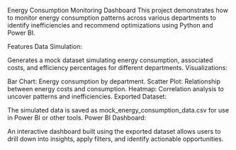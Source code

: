 Energy Consumption Monitoring Dashboard
This project demonstrates how to monitor energy consumption patterns across various departments to identify inefficiencies and recommend optimizations using Python and Power BI.

Features
Data Simulation:

Generates a mock dataset simulating energy consumption, associated costs, and efficiency percentages for different departments.
Visualizations:

Bar Chart: Energy consumption by department.
Scatter Plot: Relationship between energy costs and consumption.
Heatmap: Correlation analysis to uncover patterns and inefficiencies.
Exported Dataset:

The simulated data is saved as mock_energy_consumption_data.csv for use in Power BI or other tools.
Power BI Dashboard:

An interactive dashboard built using the exported dataset allows users to drill down into insights, apply filters, and identify actionable opportunities.
